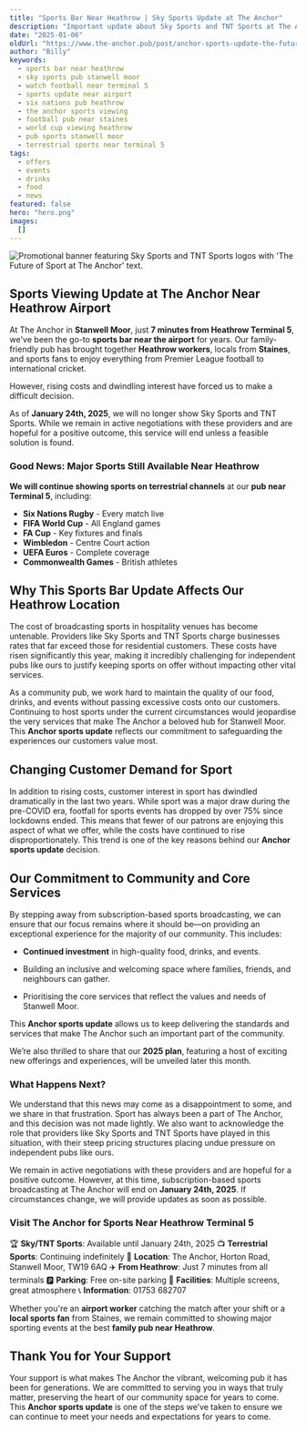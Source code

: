 ```yaml
---
title: "Sports Bar Near Heathrow | Sky Sports Update at The Anchor"
description: "Important update about Sky Sports and TNT Sports at The Anchor pub near Heathrow Airport. While subscription sports end January 2025, we'll still show major events on terrestrial TV in Stanwell Moor. Just 7 minutes from Terminal 5, watch Six Nations, World Cup, and more. Family-friendly pub near Staines with free parking."
date: "2025-01-06"
oldUrl: "https://www.the-anchor.pub/post/anchor-sports-update-the-future-of-sport-at-the-an"
author: "Billy"
keywords:
  - sports bar near heathrow
  - sky sports pub stanwell moor
  - watch football near terminal 5
  - sports update near airport
  - six nations pub heathrow
  - the anchor sports viewing
  - football pub near staines
  - world cup viewing heathrow
  - pub sports stanwell moor
  - terrestrial sports near terminal 5
tags:
  - offers
  - events
  - drinks
  - food
  - news
featured: false
hero: "hero.png"
images:
  []
---
```


  

![Promotional banner featuring Sky Sports and TNT Sports logos with 'The Future of Sport at The Anchor' text.](/content/blog/anchor-sports-update-the-future-of-sport-at-the-an/hero.png)

## Sports Viewing Update at The Anchor Near Heathrow Airport

At The Anchor in **Stanwell Moor**, just **7 minutes from Heathrow Terminal 5**, we've been the go-to **sports bar near the airport** for years. Our family-friendly pub has brought together **Heathrow workers**, locals from **Staines**, and sports fans to enjoy everything from Premier League football to international cricket.

  

However, rising costs and dwindling interest have forced us to make a difficult decision.

As of **January 24th, 2025**, we will no longer show Sky Sports and TNT Sports. While we remain in active negotiations with these providers and are hopeful for a positive outcome, this service will end unless a feasible solution is found. 

### **Good News: Major Sports Still Available Near Heathrow**

**We will continue showing sports on terrestrial channels** at our **pub near Terminal 5**, including:
- **Six Nations Rugby** - Every match live
- **FIFA World Cup** - All England games
- **FA Cup** - Key fixtures and finals
- **Wimbledon** - Centre Court action
- **UEFA Euros** - Complete coverage
- **Commonwealth Games** - British athletes

  

## **Why This Sports Bar Update Affects Our Heathrow Location**

The cost of broadcasting sports in hospitality venues has become untenable. Providers like Sky Sports and TNT Sports charge businesses rates that far exceed those for residential customers. These costs have risen significantly this year, making it incredibly challenging for independent pubs like ours to justify keeping sports on offer without impacting other vital services.

  

As a community pub, we work hard to maintain the quality of our food, drinks, and events without passing excessive costs onto our customers. Continuing to host sports under the current circumstances would jeopardise the very services that make The Anchor a beloved hub for Stanwell Moor. This **Anchor sports update** reflects our commitment to safeguarding the experiences our customers value most.

  

## **Changing Customer Demand for Sport**

In addition to rising costs, customer interest in sport has dwindled dramatically in the last two years. While sport was a major draw during the pre-COVID era, footfall for sports events has dropped by over 75% since lockdowns ended. This means that fewer of our patrons are enjoying this aspect of what we offer, while the costs have continued to rise disproportionately. This trend is one of the key reasons behind our **Anchor sports update** decision.

  

## **Our Commitment to Community and Core Services**

By stepping away from subscription-based sports broadcasting, we can ensure that our focus remains where it should be—on providing an exceptional experience for the majority of our community. This includes:

*   **Continued investment** in high-quality food, drinks, and events.
    
*   Building an inclusive and welcoming space where families, friends, and neighbours can gather.
    
*   Prioritising the core services that reflect the values and needs of Stanwell Moor.
    

This **Anchor sports update** allows us to keep delivering the standards and services that make The Anchor such an important part of the community.

We’re also thrilled to share that our **2025 plan**, featuring a host of exciting new offerings and experiences, will be unveiled later this month.

  

### **What Happens Next?**

We understand that this news may come as a disappointment to some, and we share in that frustration. Sport has always been a part of The Anchor, and this decision was not made lightly. We also want to acknowledge the role that providers like Sky Sports and TNT Sports have played in this situation, with their steep pricing structures placing undue pressure on independent pubs like ours.

  

We remain in active negotiations with these providers and are hopeful for a positive outcome. However, at this time, subscription-based sports broadcasting at The Anchor will end on **January 24th, 2025**. If circumstances change, we will provide updates as soon as possible.

  

### **Visit The Anchor for Sports Near Heathrow Terminal 5**

🏆 **Sky/TNT Sports**: Available until January 24th, 2025
📺 **Terrestrial Sports**: Continuing indefinitely
📍 **Location**: The Anchor, Horton Road, Stanwell Moor, TW19 6AQ
✈️ **From Heathrow**: Just 7 minutes from all terminals
🅿️ **Parking**: Free on-site parking
🍻 **Facilities**: Multiple screens, great atmosphere
📞 **Information**: 01753 682707

Whether you're an **airport worker** catching the match after your shift or a **local sports fan** from Staines, we remain committed to showing major sporting events at the best **family pub near Heathrow**.

  

## **Thank You for Your Support**

Your support is what makes The Anchor the vibrant, welcoming pub it has been for generations. We are committed to serving you in ways that truly matter, preserving the heart of our community space for years to come. This **Anchor sports update** is one of the steps we’ve taken to ensure we can continue to meet your needs and expectations for years to come.
